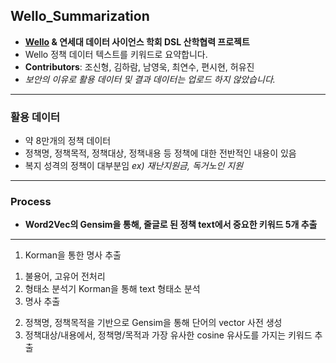 ## Wello_Summarization
- **[Wello](https://welfarehello.com/) & 연세대 데이터 사이언스 학회 DSL 산학협력 프로젝트**
- Wello 정책 데이터 텍스트를 키워드로 요약합니다.
- **Contributors**: 조신형, 김하람, 남영욱, 최연수, 편시현, 허유진
- *보안의 이유로 활용 데이터 및 결과 데이터는 업로드 하지 않았습니다.*
---
### 활용 데이터
- 약 8만개의 정책 데이터
- 정책명, 정책목적, 정책대상, 정책내용 등 정책에 대한 전반적인 내용이 있음
- 복지 성격의 정책이 대부분임 *ex) 재난지원금, 독거노인 지원*
---
### Process
- **Word2Vec의 Gensim을 통해, 줄글로 된 정책 text에서 중요한 키워드 5개 추출**
---
1. Korman을 통한 명사 추출
  1) 불용어, 고유어 전처리
  2) 형태소 분석기 Korman을 통해 text 형태소 분석
  3) 명사 추출
2. 정책명, 정책목적을 기반으로 Gensim을 통해 단어의 vector 사전 생성
3. 정책대상/내용에서, 정책명/목적과 가장 유사한 cosine 유사도를 가지는 키워드 추출
 
